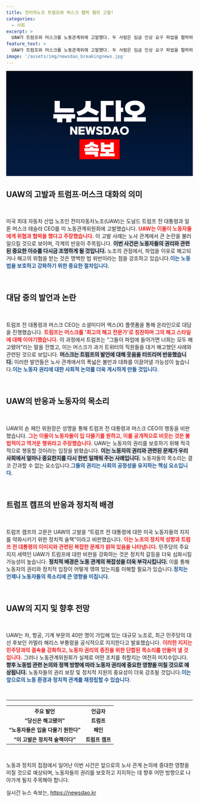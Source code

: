 ```yaml
---
title: 전미차노조 트럼프와 머스크 협박 혐의 고발!
categories:
  - 사회
excerpt: >
  UAW가 트럼프와 머스크를 노동관계위에 고발했다. 두 사람은 임금 인상 요구 파업을 협박하며 조롱했고, 이는 불법이라는 주장. 정치적 음모인가, 진짜 위협인가? 클릭하면 진실을 확인해보세요!
feature_text: >
  UAW가 트럼프와 머스크를 노동관계위에 고발했다. 두 사람은 임금 인상 요구 파업을 협박하며 조롱했고, 이는 불법이라는 주장. 정치적 음모인가, 진짜 위협인가? 클릭하면 진실을 확인해보세요!
image: '/assets/img/newsdao_breakingnews.jpg'
---
```


<p><img src="/assets/img/newsdao_breakingnews.jpg" alt="koreaapp 속보" /></p>

<h2 data-ke-size="size26">UAW의 고발과 트럼프·머스크 대화의 의미</h2>

<p data-ke-size="size16">&nbsp;</p>

<p>미국 최대 자동차 산업 노조인 전미자동차노조(UAW)는 도널드 트럼프 전 대통령과 일론 머스크 테슬라 CEO를 미 노동관계위원회에 고발했습니다. <b><span style="color: #ee2323;">UAW는 이들이 노동자들에게 위협과 협박을 했다고 주장했습니다.</span></b> 이 고발 사례는 노사 관계에서 큰 논란을 불러일으킬 것으로 보이며, 각계의 반응이 주목됩니다. <b><span style="background-color: #21538527;">이번 사건은 노동자들의 권리와 관련된 중요한 이슈를 다시금 조명하게 될 것입니다.</span></b> 노조의 관점에서, 파업을 이유로 해고되거나 해고의 위협을 받는 것은 명백한 법 위반이라는 점을 강조하고 있습니다.<b><span style="color: #1a5490;">이는 노동법을 보호하고 강화하기 위한 중요한 절차입니다.</span></b></p>

<p data-ke-size="size16">&nbsp;</p>

<h2 data-ke-size="size26">대담 중의 발언과 논란</h2>

<p data-ke-size="size16">&nbsp;</p>

<p>트럼프 전 대통령과 머스크 CEO는 소셜미디어 엑스(X) 플랫폼을 통해 온라인으로 대담을 진행했습니다. <b><span style="color: #ee2323;">트럼프는 머스크를 '최고의 해고 전문가'로 칭찬하며 그의 해고 스타일에 대해 이야기했습니다.</span></b> 이 과정에서 트럼프는 “그들이 파업에 들어가면 너희는 모두 해고됐어”라는 말을 전했고, 이는 머스크가 과거 트위터의 직원들을 대거 해고했던 사례와 관련된 것으로 보입니다. <b><span style="background-color: #21538527;">머스크는 트럼프의 발언에 대해 웃음을 터뜨리며 반응했습니다.</span></b> 이러한 발언들은 노사 관계에서의 폭넓은 불만과 대화를 이끌어낼 가능성이 높습니다.<b><span style="color: #1a5490;">이는 노동자 권리에 대한 사회적 논의를 더욱 게시하게 만들 것입니다.</span></b></p>

<p data-ke-size="size16">&nbsp;</p>

<h2 data-ke-size="size26">UAW의 반응과 노동자의 목소리</h2>

<p data-ke-size="size16">&nbsp;</p>

<p>UAW의 숀 페인 위원장은 성명을 통해 트럼프 전 대통령과 머스크 CEO의 행동을 비판했습니다. <b><span style="color: #ee2323;">그는 이들이 노동자들이 입 다물기를 원하고, 이를 공개적으로 비웃는 것은 불법적이고 역겨운 행위라고 주장했습니다.</span></b> UAW는 노동자의 권리를 보호하기 위해 적극적으로 행동할 것이라는 입장을 밝혔습니다. <b><span style="background-color: #21538527;">이는 노동자의 권리와 관련된 문제가 우리 사회에서 얼마나 중요한지를 다시 한번 일깨워 주는 사례입니다.</span></b> 노동자들의 목소리는 결코 간과할 수 없는 요소입니다.<b><span style="color: #1a5490;">그들의 권리는 사회의 공정성을 유지하는 핵심 요소입니다.</span></b></p>

<p data-ke-size="size16">&nbsp;</p>

<h2 data-ke-size="size26">트럼프 캠프의 반응과 정치적 배경</h2>

<p data-ke-size="size16">&nbsp;</p>

<p>트럼프 캠프의 고문은 UAW의 고발을 “트럼프 전 대통령에 대한 미국 노동자들의 지지를 약화시키기 위한 정치적 술책”이라고 비판했습니다. <b><span style="color: #ee2323;">이는 노조의 정치적 성향과 트럼프 전 대통령의 이미지와 관련된 복잡한 문제가 얽혀 있음을 나타냅니다.</span></b> 민주당의 주요 지지 세력인 UAW가 트럼프에 대한 비판을 강화하는 것은 정치적 갈등을 더욱 심화시킬 가능성이 높습니다. <b><span style="background-color: #21538527;">정치적 배경은 노동 관계의 복잡성을 더욱 부각시킵니다.</span></b> 이를 통해 노동자의 권리와 정치적 입장이 어떻게 엮여 있는지를 이해할 필요가 있습니다.<b><span style="color: #1a5490;">정치는 언제나 노동자들의 목소리에 큰 영향을 미칩니다.</span></b></p>

<p data-ke-size="size16">&nbsp;</p>

<h2 data-ke-size="size26">UAW의 지지 및 향후 전망</h2>

<p data-ke-size="size16">&nbsp;</p>

<p>UAW는 차, 항공, 기계 부문의 40만 명이 가입해 있는 대규모 노조로, 최근 민주당의 대선 후보인 카멀라 해리스 부통령을 공식적으로 지지한다고 발표했습니다. <b><span style="color: #ee2323;">이러한 지지는 민주당과의 결속을 강화하고, 노동자 권리의 증진을 위한 단합된 목소리를 만들어 낼 것입니다.</span></b> 그러나 노동관계위원회가 실제로 어떤 조치를 취할지는 여전히 미지수입니다. <b><span style="background-color: #21538527;">향후 노동법 관련 논의와 정책 방향에 따라 노동자 권리에 중요한 영향을 미칠 것으로 예상됩니다.</span></b> 노동자들의 권리 보장 및 정치적 지원의 중요성이 더욱 강조될 것입니다.<b><span style="color: #1a5490;">이는 앞으로의 노동 환경과 정치적 관계를 재정립할 수 있습니다.</span></b> </p>

<p data-ke-size="size16">&nbsp;</p>

<hr>

<table style="width: 100%; border-collapse: collapse;">
    <tr>
        <th style="text-align: center;"><b>주요 발언</b></th>
        <th style="text-align: center;"><b>언급자</b></th>
    </tr>
    <tr>
        <td style="text-align: center; height: 17px;"><b>“당신은 해고됐어”</b></td>
        <td style="text-align: center; height: 17px;"><b>트럼프</b></td>
    </tr>
    <tr>
        <td style="text-align: center; height: 17px;"><b>“노동자들은 입을 다물기 원한다” </b></td>
        <td style="text-align: center; height: 17px;"><b>페인</b></td>
    </tr>
    <tr>
        <td style="text-align: center; height: 17px;"><b>“이 고발은 정치적 술책이다”</b></td>
        <td style="text-align: center; height: 17px;"><b>트럼프 캠프</b></td>
    </tr>
</table>

<p data-ke-size="size16">&nbsp;</p>

<p>노동과 정치의 접점에서 일어난 이번 사건은 앞으로의 노사 관계 논의에 중대한 영향을 미칠 것으로 예상되며, 노동자들의 권리를 보호하고 지지하는 데 향후 어떤 방향으로 나아가게 될지 주목해야 합니다. </p>
실시간 뉴스 속보는, <a href="https://newsdao.kr" rel="dofollow">https://newsdao.kr</a>


